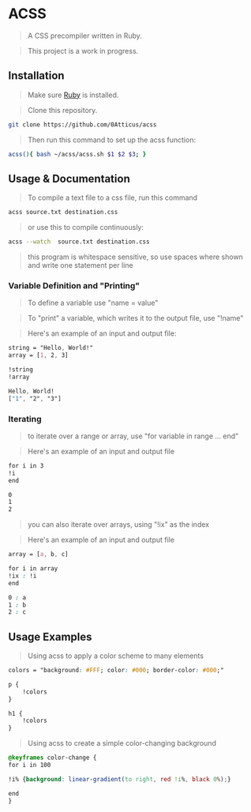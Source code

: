 # ACSS

> A CSS precompiler written in Ruby.

> This project is a work in progress.


## Installation

>Make sure [Ruby](https://www.ruby-lang.org/en/) is installed.

> Clone this repository.
```bash
git clone https://github.com/0Atticus/acss

```

>Then run this command to set up the acss function:
```bash
acss(){ bash ~/acss/acss.sh $1 $2 $3; }
```

## Usage & Documentation


>To compile a text file to a css file, run this command
```bash
acss source.txt destination.css
```
>or use this to compile continuously:
```bash
acss --watch  source.txt destination.css
```

>this program is whitespace sensitive, so use spaces where shown and write one statement per line

### Variable Definition and "Printing"

> To define a variable use "name = value"

> To "print" a variable, which writes it to the output file, use "!name"

>Here's an example of an input and output file:

```css
string = "Hello, World!"
array = [1, 2, 3]

!string
!array
```

```css
Hello, World!
["1", "2", "3"]
```

### Iterating

>to iterate over a range or array, use "for variable in range ... end"

>Here's an example of an input and output file

```css
for i in 3
!i
end
```

```css
0
1
2
```

> you can also iterate over arrays, using "!ix" as the index

> Here's an example of an input and output file

```css
array = [a, b, c]

for i in array
!ix : !i
end
```

```css
0 : a
1 : b
2 : c
```

## Usage Examples

>Using acss to apply a color scheme to many elements

```css
colors = "background: #FFF; color: #000; border-color: #000;"

p {
    !colors
}

h1 {
    !colors
}

```

>Using acss to create a simple color-changing background

```css
@keyframes color-change {
for i in 100

!i% {background: linear-gradient(to right, red !i%, black 0%);}

end
}
```
